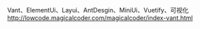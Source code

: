 Vant、ElementUi、Layui、AntDesgin、MiniUi、Vuetify、可视化
http://lowcode.magicalcoder.com/magicalcoder/index-vant.html